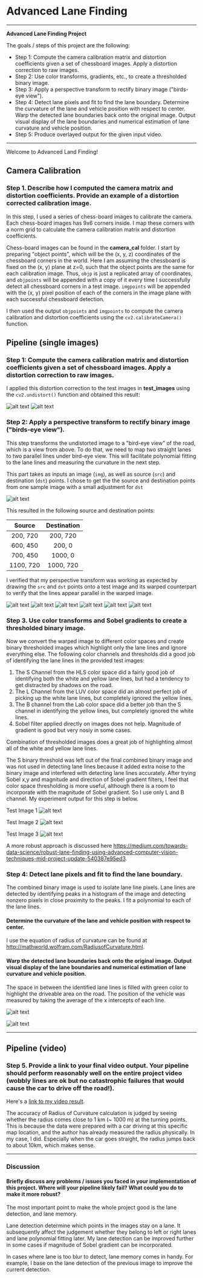 # Advanced Lane Finding

---

**Advanced Lane Finding Project**

The goals / steps of this project are the following:

* Step 1: Compute the camera calibration matrix and distortion coefficients given a set of chessboard images. Apply a distortion correction to raw images.
* Step 2: Use color transforms, gradients, etc., to create a thresholded binary image.
* Step 3: Apply a perspective transform to rectify binary image ("birds-eye view").
* Step 4: Detect lane pixels and fit to find the lane boundary. Determine the curvature of the lane and vehicle position with respect to center. Warp the detected lane boundaries back onto the original image. Output visual display of the lane boundaries and numerical estimation of lane curvature and vehicle position.
* Step 5: Produce overlayed output for the given input video.

[//]: # (Image References)

[distortion_removal_1]: ./output_images/distortion_removal_1.png
[distortion_removal_2]: ./output_images/distortion_removal_2.png
[perspective_sample]: ./output_images/perspective_sample.png
[perspective_1]: ./output_images/perspective_1.png
[perspective_2]: ./output_images/perspective_2.png
[perspective_3]: ./output_images/perspective_3.png
[perspective_4]: ./output_images/perspective_4.png
[perspective_5]: ./output_images/perspective_5.png
[perspective_6]: ./output_images/perspective_6.png
[binary_1]: ./output_images/binary_1.png
[binary_2]: ./output_images/binary_2.png
[binary_3]: ./output_images/binary_3.png
[poly_fill_1]: ./output_images/poly_fill_1.png
[poly_fill_2]: ./output_images/poly_fill_2.png
[final_output]: ./final_output.mp4

---
Welcome to Advanced Land Finding!

## Camera Calibration

### Step 1. Describe how I computed the camera matrix and distortion coefficients. Provide an example of a distortion corrected calibration image.

In this step, I used a series of chess-board images to calibrate the camera. Each chess-board images has 9x6 corners inside. I map these corners with a norm grid to calculate the camera calibration matrix and distortion coefficients.

Chess-board images can be found in the **camera_cal** folder. I start by preparing "object points", which will be the (x, y, z) coordinates of the chessboard corners in the world. Here I am assuming the chessboard is fixed on the (x, y) plane at z=0, such that the object points are the same for each calibration image.  Thus, `objp` is just a replicated array of coordinates, and `objpoints` will be appended with a copy of it every time I successfully detect all chessboard corners in a test image.  `imgpoints` will be appended with the (x, y) pixel position of each of the corners in the image plane with each successful chessboard detection.  

I then used the output `objpoints` and `imgpoints` to compute the camera calibration and distortion coefficients using the `cv2.calibrateCamera()` function.


## Pipeline (single images)

### Step 1: Compute the camera calibration matrix and distortion coefficients given a set of chessboard images. Apply a distortion correction to raw images.

 I applied this distortion correction to the test images in **test_images** using the `cv2.undistort()` function and obtained this result:

![alt text][distortion_removal_1]
![alt text][distortion_removal_2]

### Step 2: Apply a perspective transform to rectify binary image ("birds-eye view").

This step transforms the undistorted image to a "bird-eye view" of the road, which is a view from above. To do that, we need to map two straight lanes to two parallel lines under bird-eye view. This will facilitate polynomial fitting to the lane lines and measuring the curvature in the next step.

This part takes as inputs an image (`img`), as well as source (`src`) and destination (`dst`) points. I chose to get the the source and destination points from one sample image with a small adjustment for `dst`

![alt text][perspective_sample]

This resulted in the following source and destination points:

| Source        | Destination   | 
|:-------------:|:-------------:| 
| 200, 720      | 200, 720      | 
| 600, 450      | 200, 0        |
| 700, 450      | 1000, 0       |
| 1100, 720     | 1000, 720     |

I verified that my perspective transform was working as expected by drawing the `src` and `dst` points onto a test image and its warped counterpart to verify that the lines appear parallel in the warped image.

![alt text][perspective_1]
![alt text][perspective_2]
![alt text][perspective_3]
![alt text][perspective_4]
![alt text][perspective_5]
![alt text][perspective_6]

### Step 3. Use color transforms and Sobel gradients to create a thresholded binary image.

Now we convert the warped image to different color spaces and create binary thresholded images which highlight only the lane lines and ignore everything else. The following color channels and thresholds did a good job of identifying the lane lines in the provided test images:

1. The S Channel from the HLS color space did a fairly good job of identifying both the white and yellow lane lines, but had a tendency to get distracted by shadows on the road.
2. The L Channel from the LUV color space did an almost perfect job of picking up the white lane lines, but completely ignored the yellow lines.
3. The B channel from the Lab color space did a better job than the S channel in identifying the yellow lines, but completely ignored the white lines.
4. Sobel filter applied directly on images does not help. Magnitude of gradient is good but very nosiy in some cases.

Combination of thresholded images does a great job of highlighting almost all of the white and yellow lane lines.

The S binary threshold was left out of the final combined binary image and was not used in detecting lane lines because it added extra noise to the binary image and interfered with detecting lane lines accurately. After trying Sobel x,y and magnitude and direction of Sobel gradient filters, I feel that color space thresholding is more useful, although there is a room to incorporate with the magnitude of Sobel gradient. So I use only L and B channel. My experiment output for this step is below.

Test Image 1
![alt text][binary_1]

Test Image 2
![alt text][binary_2]

Test Image 3
![alt text][binary_3]

A more robust approach is discussed here https://medium.com/towards-data-science/robust-lane-finding-using-advanced-computer-vision-techniques-mid-project-update-540387e95ed3.


### Step 4: Detect lane pixels and fit to find the lane boundary. 

The combined binary image is used to isolate lane line pixels. Lane lines are detected by identifying peaks in a histogram of the image and detecting nonzero pixels in close proximity to the peaks. I fit a polynomial to each of the lane lines.

#### Determine the curvature of the lane and vehicle position with respect to center.

I use the equation of radius of curvature can be found at http://mathworld.wolfram.com/RadiusofCurvature.html.

#### Warp the detected lane boundaries back onto the original image. Output visual display of the lane boundaries and numerical estimation of lane curvature and vehicle position.

The space in between the identified lane lines is filled with green color to highlight the driveable area on the road. The position of the vehicle was measured by taking the average of the x intercepts of each line.

![alt text][poly_fill_1]

![alt text][poly_fill_2]

---

## Pipeline (video)

### Step 5. Provide a link to your final video output.  Your pipeline should perform reasonably well on the entire project video (wobbly lines are ok but no catastrophic failures that would cause the car to drive off the road!).

Here's a [link to my video result](./final_output.mp4). 

The accuracy of Radius of Curvature calculation is judged by seeing whether the radius comes close to 1 km (~ 1000 m) at the turning points. This is because the data were prepared with a car driving at this specific map location, and the author has already measured the radius physically. In my case, I did. Especially when the car goes straight, the radius jumps back to about 10km, which makes sense.

---

### Discussion

#### Briefly discuss any problems / issues you faced in your implementation of this project.  Where will your pipeline likely fail?  What could you do to make it more robust?

The most important point to make the whole project good is the lane detection, and lane memory.

Lane detection determine which points in the images stay on a lane. It subsequently affect the judgement whether they belong to left or right lanes and lane polynomial fitting later. My lane detection can be improved further in some cases if magnitude of Sobel gradient can be incorporated. 

In cases where lane is too blur to detect, lane memory comes in handy. For example, I base on the lane detection of the previous image to improve the current detection.
